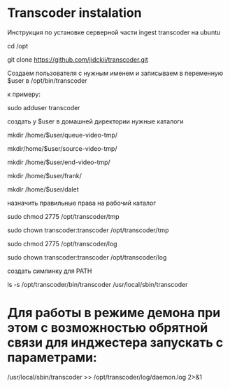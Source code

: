 # Transcoder instalation

Инструкция по  установке серверной части ingest transcoder на ubuntu

cd /opt

git clone https://github.com/jidckii/transcoder.git

Создаем пользователя с нужным именем и записываем в переменную $user в /opt/bin/transcoder

к примеру:

sudo adduser transcoder

создать у $user в домашней директории нужные каталоги

mkdir /home/$user/queue-video-tmp/

mkdir/home/$user/source-video-tmp/

mkdir /home/$user/end-video-tmp/

mkdir /home/$user/frank/

mkdir /home/$user/dalet

назначить правильные права на рабочий каталог

sudo chmod 2775 /opt/transcoder/tmp

sudo chown transcoder:transcoder /opt/transcoder/tmp

sudo chmod 2775 /opt/transcoder/log

sudo chown transcoder:transcoder /opt/transcoder/log

создать симлинку для PATH

ls -s /opt/transcoder/bin/transcoder /usr/local/sbin/transcoder

# Для работы в режиме демона при этом с возможностью обрятной связи для инджестера запускать с параметрами:
 
/usr/local/sbin/transcoder >> /opt/transcoder/log/daemon.log 2>&1



